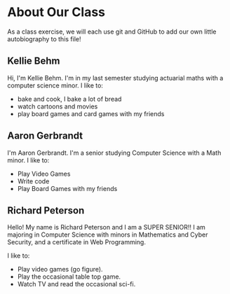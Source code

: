 # About Our Class
As a class exercise, we will each use git and GitHub to add our own little autobiography to this file!

## Kellie Behm
Hi, I'm Kellie Behm. I'm in my last semester studying actuarial maths with a computer science minor.
I like to: 
 * bake and cook, I bake a lot of bread
 * watch cartoons and movies
 * play board games and card games with my friends
 
## Aaron Gerbrandt
I'm Aaron Gerbrandt. I'm a senior studying Computer Science with a Math minor.
I like to:
 * Play Video Games
 * Write code
 * Play Board Games with my friends

## Richard Peterson
Hello!  My name is Richard Peterson and I am a SUPER SENIOR!!  I am majoring in Computer Science with minors in Mathematics and Cyber Security, and a certificate in Web Programming.

I like to: 
 * Play video games (go figure).
 * Play the occasional table top game.
 * Watch TV and read the occasional sci-fi.
